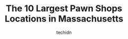 ---
layout: ampstory
image: https://i0.wp.com/paketmu.com/wp-content/uploads/2023/06/fast-cash-pawn-jewelry-0-in-massachusetts-1686367201.jpeg?resize=640,853
author: techidn
featured: false
description: Explore the diverse Pawn Shop scene in Massachusetts, home to an incredible selection of 10 establishments catering to every taste. Whether youre in search of iconic favorites or undiscover
title: The 10 Largest Pawn Shops Locations in Massachusetts
cover:
   title: The 10 Largest Pawn Shops Locations in Massachusetts
   subtitle: RICKPATE
   background: https://paketmu.com/wp-content/uploads/2023/06/fast-cash-pawn-jewelry-0-in-massachusetts-1686367201.jpeg

pages: 
 - layout: thirds
   top: <h1>#1 Empire Loan of Boston</h1>
   bottom: "<p>Rob who is the manger, was traing Camila. They were both excellent. Polite, friendly and welcoming. The price of Gold has gone up, so I was super happy with the $ they ha</p>"
   background: https://paketmu.com/wp-content/uploads/2023/06/fast-cash-pawn-jewelry-1-in-massachusetts-1686367202.jpeg
   backgroundblur: true
 - layout: thirds
   top: <h1>#2 Lowell Pawn</h1>
   bottom: "<p>I brought some watches in because I wanted to change up my collection.  They showed me a beautiful Movado that I instantly fell in love with. The price was incredibly rea</p>"
   background: https://paketmu.com/wp-content/uploads/2023/06/fast-cash-pawn-jewelry-2-in-massachusetts-1686367203.jpeg
   cta:
      link: https://paketmu.com/the-10-largest-pawn-shops-locations-in-massachusetts/
      text: The 10 Largest Pawn Shops Locations in Massachusetts
 - layout: thirds
   top: <h1>#3 LBC Boutique Luxury High End Loans</h1>
   bottom: "<p>Definitely the best pawn shop I have been to. I started coming to this LBC Boutique store prob about 4-5 years ago I havent been anywhere else. The have the most highe</p>"
   background: https://paketmu.com/wp-content/uploads/2023/06/fast-cash-pawn-jewelry-3-in-massachusetts-1686367203.jpeg
   cta:
      link: https://paketmu.com/the-10-largest-pawn-shops-locations-in-massachusetts/
      text: The 10 Largest Pawn Shops Locations in Massachusetts
 - layout: thirds
   top: <h1>#4 Empire Loan of New Bedford</h1>
   bottom: "<p>1304 Acushnet Ave, New Bedford, MA 02746, United States</p>"
   background: https://images.unsplash.com/photo-1561679660-d00ee1e0dc8e?ixlib=rb-4.0.3&ixid=MnwxMjA3fDB8MHxwaG90by1wYWdlfHx8fGVufDB8fHx8&auto=format&fit=crop&w=640&h=853&q=80
   cta:
      link: https://paketmu.com/the-10-largest-pawn-shops-locations-in-massachusetts/
      text: The 10 Largest Pawn Shops Locations in Massachusetts
 - layout: thirds
   top: <h1>#5 Empire Loan of Stoughton</h1>
   bottom: "<p>353 Washington St, Stoughton, MA 02072, United States</p>"
   background: https://images.unsplash.com/photo-1527066579998-dbbae57f45ce?ixlib=rb-4.0.3&ixid=MnwxMjA3fDB8MHxwaG90by1wYWdlfHx8fGVufDB8fHx8&auto=format&fit=crop&w=640&h=853&q=80
   cta:
      link: https://paketmu.com/the-10-largest-pawn-shops-locations-in-massachusetts/
      text: The 10 Largest Pawn Shops Locations in Massachusetts
 - layout: thirds
   top: <h1>#6 Ideal Jewelry & Loan</h1>
   bottom: "<p>242 Main St, Brockton, MA 02301, United States</p>"
   background: https://images.unsplash.com/photo-1536745287225-21d689278fd1?ixlib=rb-4.0.3&ixid=MnwxMjA3fDB8MHxwaG90by1wYWdlfHx8fGVufDB8fHx8&auto=format&fit=crop&w=640&h=853&q=80
   cta:
      link: https://paketmu.com/the-10-largest-pawn-shops-locations-in-massachusetts/
      text: The 10 Largest Pawn Shops Locations in Massachusetts
 - layout: thirds
   top: <h1>#7 The Jewelers Coin & Loan Co.</h1>
   bottom: "<p>509 Beale St, Quincy, MA 02169, United States</p>"
   background: https://images.unsplash.com/photo-1595364397663-fca4f075d796?ixlib=rb-4.0.3&ixid=MnwxMjA3fDB8MHxwaG90by1wYWdlfHx8fGVufDB8fHx8&auto=format&fit=crop&w=640&h=853&q=80
   cta:
      link: https://paketmu.com/the-10-largest-pawn-shops-locations-in-massachusetts/
      text: The 10 Largest Pawn Shops Locations in Massachusetts
 - layout: thirds
   middle: Continue reading...
   background: https://images.unsplash.com/photo-1608501821300-4f99e58bba77?ixlib=rb-4.0.3&ixid=MnwxMjA3fDB8MHxwaG90by1wYWdlfHx8fGVufDB8fHx8&auto=format&fit=crop&w=640&h=853&q=80
   cta:
      link: https://paketmu.com/the-10-largest-pawn-shops-locations-in-massachusetts/
      text: The 10 Largest Pawn Shops Locations in Massachusetts
      
---